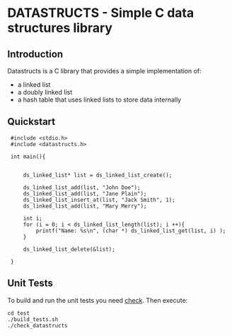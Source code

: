 DATASTRUCTS - Simple C data structures library
==============================================

Introduction
------------

Datastructs is a C library that provides a simple implementation of:

 * a linked list
 * a doubly linked list
 * a hash table that uses linked lists to store data internally

Quickstart
----------
 
     #include <stdio.h>
     #include <datastructs.h>
     
     int main(){
     
     
         ds_linked_list* list = ds_linked_list_create();
         
         ds_linked_list_add(list, "John Doe");
         ds_linked_list_add(list, "Jane Plain");
         ds_linked_list_insert_at(list, "Jack Smith", 1);
         ds_linked_list_add(list, "Mary Merry");
         
         int i;
         for (i = 0; i < ds_linked_list_length(list); i ++){
             printf("Name: %s\n", (char *) ds_linked_list_get(list, i) );
         }
         
         ds_linked_list_delete(&list);
     
     }
     
Unit Tests
----------

To build and run the unit tests you need [check](http://check.sourceforge.net/).
Then execute:

    cd test
    ./build_tests.sh
    ./check_datastructs
     
  
